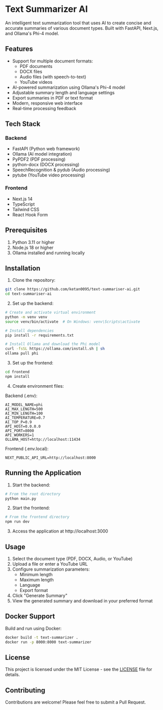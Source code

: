 # Text Summarizer AI

An intelligent text summarization tool that uses AI to create concise and accurate summaries of various document types. Built with FastAPI, Next.js, and Ollama's Phi-4 model.

## Features

- Support for multiple document formats:
  - PDF documents
  - DOCX files
  - Audio files (with speech-to-text)
  - YouTube videos
- AI-powered summarization using Ollama's Phi-4 model
- Adjustable summary length and language settings
- Export summaries in PDF or text format
- Modern, responsive web interface
- Real-time processing feedback

## Tech Stack

### Backend
- FastAPI (Python web framework)
- Ollama (AI model integration)
- PyPDF2 (PDF processing)
- python-docx (DOCX processing)
- SpeechRecognition & pydub (Audio processing)
- pytube (YouTube video processing)

### Frontend
- Next.js 14
- TypeScript
- Tailwind CSS
- React Hook Form

## Prerequisites

1. Python 3.11 or higher
2. Node.js 18 or higher
3. Ollama installed and running locally

## Installation

1. Clone the repository:
```bash
git clone https://github.com/ketan0095/text-summariser-ai.git
cd text-summariser-ai
```

2. Set up the backend:
```bash
# Create and activate virtual environment
python -m venv venv
source venv/bin/activate  # On Windows: venv\Scripts\activate

# Install dependencies
pip install -r requirements.txt

# Install Ollama and download the Phi model
curl -fsSL https://ollama.com/install.sh | sh
ollama pull phi
```

3. Set up the frontend:
```bash
cd frontend
npm install
```

4. Create environment files:

Backend (.env):
```env
AI_MODEL_NAME=phi
AI_MAX_LENGTH=500
AI_MIN_LENGTH=100
AI_TEMPERATURE=0.7
AI_TOP_P=0.9
API_HOST=0.0.0.0
API_PORT=8000
API_WORKERS=1
OLLAMA_HOST=http://localhost:11434
```

Frontend (.env.local):
```env
NEXT_PUBLIC_API_URL=http://localhost:8000
```

## Running the Application

1. Start the backend:
```bash
# From the root directory
python main.py
```

2. Start the frontend:
```bash
# From the frontend directory
npm run dev
```

3. Access the application at http://localhost:3000

## Usage

1. Select the document type (PDF, DOCX, Audio, or YouTube)
2. Upload a file or enter a YouTube URL
3. Configure summarization parameters:
   - Minimum length
   - Maximum length
   - Language
   - Export format
4. Click "Generate Summary"
5. View the generated summary and download in your preferred format

## Docker Support

Build and run using Docker:

```bash
docker build -t text-summarizer .
docker run -p 8000:8000 text-summarizer
```

## License

This project is licensed under the MIT License - see the [LICENSE](LICENSE) file for details.

## Contributing

Contributions are welcome! Please feel free to submit a Pull Request. 